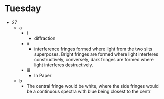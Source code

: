 # Tuesday

- 27
	- a
		- i
			- diffraction
		- ii
			- interference fringes formed where light from the two slits superposes. Bright fringes are formed where light interferes constructively, conversely, dark fringes are formed where light interferes destructively.
		- iii
			- In Paper
	- b
		- The central fringe would be white, where the side fringes would be a continuous spectra with blue being closest to the centr